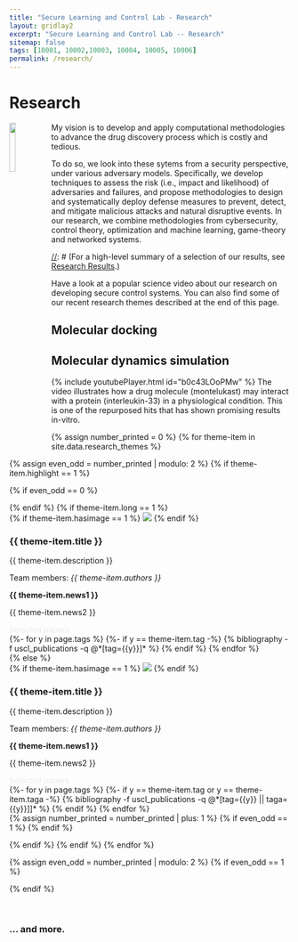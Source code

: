 ```yaml
---
title: "Secure Learning and Control Lab - Research"
layout: gridlay2
excerpt: "Secure Learning and Control Lab -- Research"
sitemap: false
tags: [10001, 10002,10003, 10004, 10005, 10006]
permalink: /research/
---
```


# Research
<img src="{{ site.url }}{{ site.baseurl }}/images/logopic/Personal_photo.JPG" class="img-responsive" width="15%" style="float: left"/>

My vision is to develop and apply computational methodologies to advance the drug discovery process which is costly and tedious.

To do so, we look into these sytems from a security perspective, under various adversary models. Specifically, we develop techniques to assess the risk (i.e., impact and likelihood) of adversaries and failures, and propose methodologies to design and systematically deploy defense measures to prevent, detect, and mitigate malicious attacks and natural disruptive events. In our research, we combine methodologies from cybersecurity, control theory, optimization and machine learning, game-theory and networked systems.

[//]: # (For a high-level summary of a selection of our results, see [Research Results](research_results).)

Have a look at a popular science video about our research on developing secure control systems. You can also find some of our recent research themes described at the end of this page.

## Molecular docking






## Molecular dynamics simulation
{% include youtubePlayer.html id="b0c43LOoPMw" %}
The video illustrates how a drug molecule (montelukast) may interact with a protein (interleukin-33) in a physiological condition. This is one of the repurposed hits that has shown promising results in-vitro.

{% assign number_printed = 0 %}
{% for theme-item in site.data.research_themes %}

{% assign even_odd = number_printed | modulo: 2 %}
{% if theme-item.highlight == 1 %}

{% if even_odd == 0 %}
<div class="row">
{% endif %}
{% if theme-item.long == 1 %}
<div class="col-sm-12 clearfix">
 <div class="well">
 {% if theme-item.hasimage == 1 %}
  <img src="{{ site.url }}{{ site.baseurl }}/images/themepic/{{ theme-item.image }}" class="img-responsive" width="{{ theme-item.width }}" style="float: top"/>
  {% endif %}
  <h3><pubtit>{{ theme-item.title }}</pubtit></h3>
  <p>{{ theme-item.description }}</p>
  <p>Team members: <em>{{ theme-item.authors }}</em></p>
  <p class="text-danger"><strong> {{ theme-item.news1 }}</strong></p>
  <p> {{ theme-item.news2 }}</p>
  <a data-toggle="collapse" href="#{{theme-item.key}}-bib"  class="btn-bib" style="text-decoration:none; color:#ebebeb; hover:#ebebeb;" role="button" aria-expanded="false">Selected papers</a>
<div class="collapse" id="{{theme-item.key}}-bib"><div class="well-abs"><div class="publications">
{%- for y in page.tags %}
{%- if y == theme-item.tag -%}
{% bibliography -f uscl_publications -q @*[tag={{y}}]* %}
{% endif %}
{% endfor %}
</div></div></div>
 </div>
</div>
</div>
{% else %}
<div class="col-sm-6 clearfix">
 <div class="well">
 {% if theme-item.hasimage == 1 %}
  <img src="{{ site.url }}{{ site.baseurl }}/images/themepic/{{ theme-item.image }}" class="img-responsive" width="{{ theme-item.width }}" style="float: top"/>
  {% endif %}
  <h3><pubtit>{{ theme-item.title }}</pubtit></h3>
  {{ theme-item.description }}
  <p>Team members: <em>{{ theme-item.authors }}</em></p>
  <p class="text-danger"><strong> {{ theme-item.news1 }}</strong></p>
  <p> {{ theme-item.news2 }}</p>
  <a data-toggle="collapse" href="#{{theme-item.key}}-bib"  class="btn-bib" style="text-decoration:none; color:#ebebeb; hover:#ebebeb;" role="button" aria-expanded="false">Selected papers</a>
<div class="collapse" id="{{theme-item.key}}-bib"><div class="well-abs"><div class="publications">
{%- for y in page.tags %}
{%- if y == theme-item.tag or y == theme-item.taga -%}
{% bibliography -f uscl_publications -q @*[tag={{y}} || taga={{y}}]]* %}
{% endif %}
{% endfor %}
</div></div></div>
 </div>
</div>
{% assign number_printed = number_printed | plus: 1 %}
{% if even_odd == 1 %}
</div>
{% endif %}

{% endif %}
{% endif %}
{% endfor %}

{% assign even_odd = number_printed | modulo: 2 %}
{% if even_odd == 1 %}
</div>
{% endif %}

<p> &nbsp; </p>


[//]: # (**Watermarking schemes for attack detection:**)

### ... and more.

